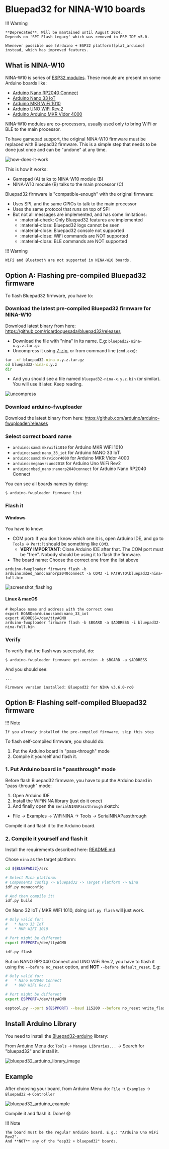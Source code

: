 # Bluepad32 for NINA-W10 boards

!!! Warning

    **Deprecated**. Will be mantained until August 2024.
    Depends on 'SPI Flash Legacy' which was removed in ESP-IDF v5.0.

    Whenever possible use [Arduino + ESP32 platform][plat_arduino] instead, which has improved features.

## What is NINA-W10

NINA-W10 is series of [ESP32 modules][nina-esp32].
These module are present on some Arduino boards like:

- [Arduino Nano RP2040 Connect][nano_rp2040]
- [Arduino Nano 33 IoT][nano_33_iot]
- [Arduino MKR WiFi 1010][mkr_wifi]
- [Arduino UNO WiFi Rev.2][uni_wifi]
- [Arduino Arduino MKR Vidor 4000][mkr_vidor_4000]

NINA-W10 modules are co-processors, usually used only to bring WiFi or BLE to the main processor.

To have gamepad support, the original NINA-W10 firmware must be replaced
with Bluepad32 firmware. This is a simple step that needs to be done just once
and can be "undone" at any time.

![how-does-it-work](images/bluepad32-nina-how-does-it-work.png)

This is how it works:

- Gamepad (A) talks to NINA-W10 module (B)
- NINA-W10 module (B) talks to the main processor (C)

Bluepad32 firmware is "compatible-enough" with the original firmware:

- Uses SPI, and the same GPIOs to talk to the main processor
- Uses the same protocol that runs on top of SPI
- But not all messages are implemented, and has some limitations:
    - :material-check: Only Bluepad32 features are implemented
    - :material-close: Bluepad32 logs cannot be seen
    - :material-close: Bluepad32 console not supported
    - :material-close: WiFi commands are NOT supported
    - :material-close: BLE commands are NOT supported


!!! Warning

    WiFi and Bluetooth are not supported in NINA-W10 boards.


[nina-esp32]: https://www.u-blox.com/en/product/nina-w10-series-open-cpu

[nina-fw]: https://github.com/arduino/nina-fw

[nano_rp2040]: https://store-usa.arduino.cc/products/arduino-nano-rp2040-connect-with-headers

[nano_33_iot]: https://store-usa.arduino.cc/products/arduino-nano-33-iot

[mkr_wifi]: https://store-usa.arduino.cc/products/arduino-mkr-wifi-1010

[uni_wifi]: https://store-usa.arduino.cc/products/arduino-uno-wifi-rev2

[mkr_vidor_4000]: https://store.arduino.cc/products/arduino-mkr-vidor-4000

[plat_arduino]: ../plat_arduino

## Option A: Flashing pre-compiled Bluepad32 firmware

To flash Bluepad32 firmware, you have to:

### Download the latest pre-compiled Bluepad32 firmware for NINA-W10

Download latest binary from here: https://github.com/ricardoquesada/bluepad32/releases

- Download the file with "nina" in its name. E.g: `bluepad32-nina-x.y.z.tar.gz`
- Uncompress it using [7-zip][7zip], or from command line (`cmd.exe`):

```bat
tar -xf bluepad32-nina-x.y.z.tar.gz
cd bluepad32-nina-x.y.z
dir
```

- And you should see a file named `bluepad32-nina-x.y.z.bin` (or similar). You will use it later. Keep reading.

![uncompress][uncompress_bluepad32]

[7zip]: https://www.7-zip.org/

[uncompress_bluepad32]: https://lh3.googleusercontent.com/pw/ADCreHeyGuxiKj7l9EHBCHSbTasF12CVpZBWZEb30z-st1RqizDNGnt8V5hUNEr6JtYogH5ItDw2NmrTlxwe5ZZYk8_9K7mXM273QYOAQ8HE85eVP3NT0zTSP2JXjUlbt542osSy0VYOVUfr_ON9_bNfcHuDiA=w1153-h561-s-no-gm?authuser=0

### Download arduino-fwuploader

Download the latest binary from here: https://github.com/arduino/arduino-fwuploader/releases

### Select correct board name

* `arduino:samd:mkrwifi1010` for Arduino MKR WiFi 1010
* `arduino:samd:nano_33_iot` for Arduino NANO 33 IoT
* `arduino:samd:mkrvidor4000` for Arduino MKR Vidor 4000
* `arduino:megaavr:uno2018` for Arduino Uno WiFi Rev2
* `arduino:mbed_nano:nanorp2040connect` for Arduino Nano RP2040 Connect

You can see all boards names by doing:

```shell
$ arduino-fwuploader firmware list
```

### Flash it

#### Windows

You have to know:

- COM port: If you don't know which one it is, open Arduino IDE, and go to `Tools` -> `Port`: It should be something
  like `COM3`.
    - **VERY IMPORTANT**: Close Arduino IDE after that. The COM port must be "free". Nobody should be using it to flash
      the firmware.
- The board name: Choose the correct one from the list above

``` shell
arduino-fwuploader firmware flash -b arduino:mbed_nano:nanorp2040connect -a COM3 -i PATH\TO\bluepad32-nina-full.bin
```

![screenshot_flashing][screenshot_flashing]

[screenshot_flashing]: https://lh3.googleusercontent.com/pw/ADCreHf8I0rm8Di7YCIH0Q3IBVZa6zl9YcMdLUSnOQ00kSKCk4HSp2FsZ5h9tegByhpeqTcR0T_cD-9mpierf7M4zVc22BybTYdOIWCXnghDx_vFS5nv81oE9N2ocF0VDpu6vVIQGy_PfOqppYFHOrlGvWj7Cw=w1479-h327-s-no-gm?authuser=0

#### Linux & macOS

```shell
# Replace name and address with the correct ones
export BOARD=arduino:samd:nano_33_iot
export ADDRESS=/dev/ttyACM0
arduino-fwuploader firmware flash -b $BOARD -a $ADDRESS -i bluepad32-nina-full.bin
```

### Verify

To verify that the flash was successful, do:

```shell
$ arduino-fwuploader firmware get-version -b $BOARD -a $ADDRESS
```

And you should see:

```
...

Firmware version installed: Bluepad32 for NINA v3.6.0-rc0
```

## Option B: Flashing self-compiled Bluepad32 firmware

!!! Note

    If you already installed the pre-compiled firmware, skip this step

To flash self-compiled firmware, you should do:

1. Put the Arduino board in "pass-through" mode
2. Compile it yourself and flash it.

### 1. Put Arduino board in "passthrough" mode

Before flash Bluepad32 firmware, you have to put the Arduino board in "pass-through" mode:

1. Open Arduino IDE
2. Install the WiFiNINA library (just do it once)
3. And finally open the `SerialNINAPassthrough` sketch:

- File -> Examples -> WiFiNINA -> Tools -> SerialNINAPassthrough

Compile it and flash it to the Arduino board.

### 2. Compile it yourself and flash it

Install the requirements described here: [README.md][readme].

Chose `nina` as the target platform:

```sh
cd ${BLUEPAD32}/src

# Select Nina platform:
# Components config -> Bluepad32 -> Target Platform -> Nina
idf.py menuconfig

# And then compile it!
idf.py build
```

On Nano 32 IoT / MKR WIFI 1010, doing `idf.py flash` will just work.

```sh
# Only valid for:
#   * Nano 33 IoT
#   * MKR WIFI 1010

# Port might be different
export ESPPORT=/dev/ttyACM0

idf.py flash
```

But on NANO RP2040 Connect and UNO WiFi Rev.2, you have to flash it using the `--before no_reset` option,
and **NOT** `--before default_reset`. E.g:

```sh
# Only valid for:
#   * Nano RP2040 Connect
#   * UNO WiFi Rev.2

# Port might be different
export ESPPORT=/dev/ttyACM0

esptool.py --port ${ESPPORT} --baud 115200 --before no_reset write_flash 0x1000 ./build/bootloader/bootloader.bin 0x10000 ./build/bluepad32-airlift.bin 0x8000 ./build/partitions_singleapp.bin
```

[readme]: https://github.com/ricardoquesada/bluepad32/blob/main/README.md

## Install Arduino Library

You need to install the [Bluepad32-arduino][bluepad32_arduino_lib] library:

From Arduino Menu do: `Tools` -> `Manage Libraries...` -> Search for "bluepad32" and install it.

![bluepad32_arduino_library_image][bluepad32_arduino_library_image]

[bluepad32_arduino_lib]: https://github.com/ricardoquesada/bluepad32-arduino

[bluepad32_arduino_library_image]: https://lh3.googleusercontent.com/pw/AP1GczM-WtLavu39Va-__3hEPPwYIfHesXCZMjvjB_IFP6vYCGkxmZCbDUB4DEn1wSbNFD9_BTggW8v9zh4VDCSnt6qYg9XvL4yZqvBTLOkzN_dpam7YBrEXgrIyoBAHxyP_ruTLTaWNon75-4MQiTHf9zFaxg=-no-gm?authuser=0

## Example

After choosing your board, from Arduino Menu do: `File` -> `Examples` -> `Bluepad32` -> `Controller`

![bluepad32_arduino_example][bluepad32_arduino_example_image]

Compile it and flash it. Done! :smile:

!!! Note

    The board must be the regular Arduino board. E.g.: "Arduino Uno WiFi Rev2".
    And **NOT** any of the "esp32 + bluepad32" boards.

[bluepad32_arduino_example_image]: https://lh3.googleusercontent.com/pw/ABLVV85GvpUOL7J40Vc9utFUchorngX0ergZeuJgS0iiIOfSStcQLnDwP33S23QH_DsCHjs9U9lt0nRdfY3eyckitnN9ulZTZpKLaTFj2m97vf-XJIUgYSda5AhJyFWXDmGLaFJ2wPiS4xDftzecXE1VKVu2JA=-no-gm?authuser=0